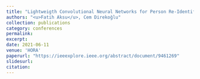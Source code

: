 ```yaml
---
title: "Lightweigth Convolutional Neural Networks for Person Re-Identification"
authors: "<u>Fatih Aksu</u>, Cem Direkoğlu"
collection: publications
category: conferences
permalink: 
excerpt: 
date: 2021-06-11
venue: 'HORA'
paperurl: "https://ieeexplore.ieee.org/abstract/document/9461269"
slidesurl: 
citation: 
---
```

